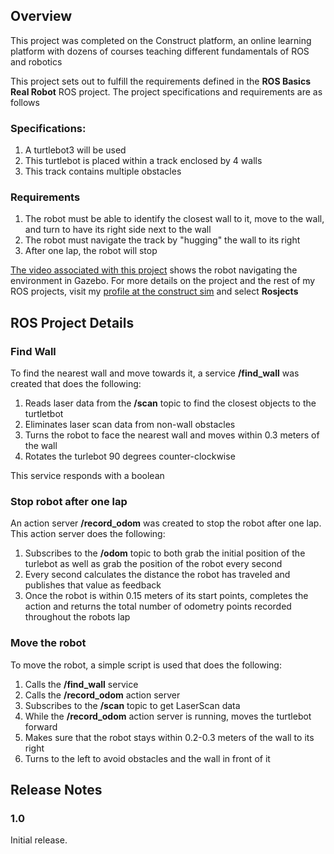## Overview 

This project was completed on the Construct platform, an online learning platform with dozens of courses teaching different fundamentals of ROS and robotics

This project sets out to fulfill the requirements defined in the **ROS Basics Real Robot** ROS project. The project specifications and requirements are as follows

### Specifications: 
1. A turtlebot3 will be used
2. This turtlebot is placed within a track enclosed by 4 walls
3. This track contains multiple obstacles

### Requirements
1. The robot must be able to identify the closest wall to it, move to the wall, and turn to have its right side next to the wall
2. The robot must navigate the track by "hugging" the wall to its right
3. After one lap, the robot will stop

[The video associated with this project](video_turtlebot_making_lap.mp4) shows the robot navigating the environment in Gazebo. For more details on the project and the rest of my ROS projects, visit my [profile at the construct sim](https://app.theconstructsim.com/#/Profile/mchambliss) and select **Rosjects**

## ROS Project Details

### Find Wall

To find the nearest wall and move towards it, a service **/find_wall** was created that does the following:
1. Reads laser data from the **/scan** topic to find the closest objects to the turtletbot
2. Eliminates laser scan data from non-wall obstacles
3. Turns the robot to face the nearest wall and moves within 0.3 meters of the wall
4. Rotates the turlebot 90 degrees counter-clockwise

This service responds with a boolean

### Stop robot after one lap

An action server **/record_odom** was created to stop the robot after one lap. This action server does the following:
1. Subscribes to the **/odom** topic to both grab the initial position of the turlebot as well as grab the position of the robot every second
2. Every second calculates the distance the robot has traveled and publishes that value as feedback
3. Once the robot is within 0.15 meters of its start points, completes the action and returns the total number of odometry points recorded throughout the robots lap

### Move the robot

To move the robot, a simple script is used that does the following:
1. Calls the **/find_wall** service
2. Calls the **/record_odom** action server
3. Subscribes to the **/scan** topic to get LaserScan data
4. While the **/record_odom** action server is running, moves the turtlebot forward
5. Makes sure that the robot stays within 0.2-0.3 meters of the wall to its right
6. Turns to the left to avoid obstacles and the wall in front of it

## Release Notes

### 1.0

Initial release.
